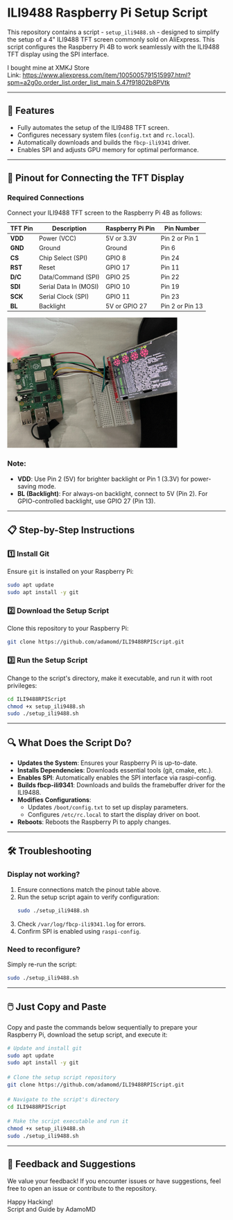 
# ILI9488 Raspberry Pi Setup Script

This repository contains a script - `setup_ili9488.sh` - designed to simplify the setup of a 4" ILI9488 TFT screen commonly sold on AliExpress. This script configures the Raspberry Pi 4B to work seamlessly with the ILI9488 TFT display using the SPI interface.

I bought mine at XMKJ Store  
Link: https://www.aliexpress.com/item/1005005791515997.html?spm=a2g0o.order_list.order_list_main.5.47f91802b8PVtk

---

## 📌 Features

- Fully automates the setup of the ILI9488 TFT screen.
- Configures necessary system files (`config.txt` and `rc.local`).
- Automatically downloads and builds the `fbcp-ili9341` driver.
- Enables SPI and adjusts GPU memory for optimal performance.

---

## 🔌 Pinout for Connecting the TFT Display

### Required Connections
Connect your ILI9488 TFT screen to the Raspberry Pi 4B as follows:

| **TFT Pin** | **Description**       | **Raspberry Pi Pin** | **Pin Number** |
|-------------|-----------------------|-----------------------|----------------|
| **VDD**     | Power (VCC)           | 5V or 3.3V           | Pin 2 or Pin 1 |
| **GND**     | Ground                | Ground               | Pin 6          |
| **CS**      | Chip Select (SPI)     | GPIO 8               | Pin 24         |
| **RST**     | Reset                 | GPIO 17              | Pin 11         |
| **D/C**     | Data/Command (SPI)    | GPIO 25              | Pin 22         |
| **SDI**     | Serial Data In (MOSI) | GPIO 10              | Pin 19         |
| **SCK**     | Serial Clock (SPI)    | GPIO 11              | Pin 23         |
| **BL**      | Backlight             | 5V or GPIO 27        | Pin 2 or Pin 13 |

<img src="PinoutConnections.jpeg" alt="PinoutConnections illustrated" height="300">


### Note:
- **VDD**: Use Pin 2 (5V) for brighter backlight or Pin 1 (3.3V) for power-saving mode.
- **BL (Backlight)**: For always-on backlight, connect to 5V (Pin 2). For GPIO-controlled backlight, use GPIO 27 (Pin 13).

---

## 📋 Step-by-Step Instructions

### 1️⃣ Install Git

Ensure `git` is installed on your Raspberry Pi:

```bash
sudo apt update
sudo apt install -y git
```

### 2️⃣ Download the Setup Script
Clone this repository to your Raspberry Pi:
```bash
git clone https://github.com/adamomd/ILI9488RPIScript.git
```

### 3️⃣ Run the Setup Script
Change to the script's directory, make it executable, and run it with root privileges:
```bash
cd ILI9488RPIScript
chmod +x setup_ili9488.sh
sudo ./setup_ili9488.sh
```

---

## 🔍 What Does the Script Do?
- **Updates the System**: Ensures your Raspberry Pi is up-to-date.
- **Installs Dependencies**: Downloads essential tools (git, cmake, etc.).
- **Enables SPI**: Automatically enables the SPI interface via raspi-config.
- **Builds fbcp-ili9341**: Downloads and builds the framebuffer driver for the ILI9488.
- **Modifies Configurations**:
  - Updates `/boot/config.txt` to set up display parameters.
  - Configures `/etc/rc.local` to start the display driver on boot.
- **Reboots**: Reboots the Raspberry Pi to apply changes.

---

## 🛠️ Troubleshooting

### Display not working?
1. Ensure connections match the pinout table above.
2. Run the setup script again to verify configuration:
   ```bash
   sudo ./setup_ili9488.sh
   ```
3. Check `/var/log/fbcp-ili9341.log` for errors.
4. Confirm SPI is enabled using `raspi-config`.

### Need to reconfigure?
Simply re-run the script:
```bash
sudo ./setup_ili9488.sh
```

---

## 🖱️ Just Copy and Paste

Copy and paste the commands below sequentially to prepare your Raspberry Pi, download the setup script, and execute it:

```bash
# Update and install git
sudo apt update
sudo apt install -y git

# Clone the setup script repository
git clone https://github.com/adamomd/ILI9488RPIScript.git

# Navigate to the script's directory
cd ILI9488RPIScript

# Make the script executable and run it
chmod +x setup_ili9488.sh
sudo ./setup_ili9488.sh
```

---



## 🌟 Feedback and Suggestions
We value your feedback! If you encounter issues or have suggestions, feel free to open an issue or contribute to the repository.

Happy Hacking!  
Script and Guide by AdamoMD
